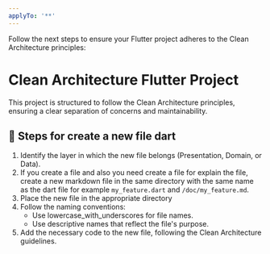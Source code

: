 ```yaml
---
applyTo: '**'
---
```

Follow the next steps to ensure your Flutter project adheres to the Clean Architecture principles:

# Clean Architecture Flutter Project
This project is structured to follow the Clean Architecture principles, ensuring a clear separation of concerns and maintainability.

## 🚀 Steps for create a new file dart
1. Identify the layer in which the new file belongs (Presentation, Domain, or Data).
2. If you create a file and also you need create a file for explain the file, create a new markdown file in the same directory with the same name as the dart file for example `my_feature.dart` and `/doc/my_feature.md`.
3. Place the new file in the appropriate directory
3. Follow the naming conventions:
   - Use lowercase_with_underscores for file names.
   - Use descriptive names that reflect the file's purpose.
4. Add the necessary code to the new file, following the Clean Architecture guidelines.